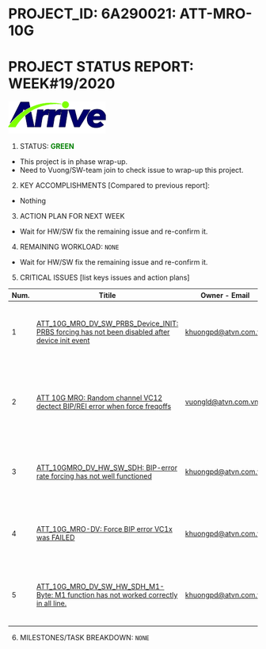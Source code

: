 # PROJECT_ID: 6A290021: ATT-MRO-10G
# PROJECT STATUS REPORT: WEEK#19/2020

[![Arrive](https://raw.githubusercontent.com/dangtv271202/atvn/master/ArriveTechLogoBlue.png)](https://www.arrivetechnologies.com)

1. STATUS: **<span style="color:GREEN">GREEN**

  * This project is in phase wrap-up.
  * Need to Vuong/SW-team join to check issue to wrap-up this project.

2. KEY ACCOMPLISHMENTS [Compared to previous report]:

  * Nothing

3. ACTION PLAN FOR NEXT WEEK

  *  Wait for HW/SW fix the remaining issue and re-confirm it.

4. REMAINING WORKLOAD: ```NONE```

  *  Wait for HW/SW fix the remaining issue and re-confirm it.

5. CRITICAL ISSUES [list keys issues and action plans]


|Num. |Titile |Owner - Email |Plan |Action |
| ------ | ------ | ------ | ------ | ------ |
| 1 | [ATT_10G_MRO_DV_SW_PRBS_Device_INIT: PRBS forcing has not been disabled after device init event][MN-216] | khuongpd@atvn.com.vn | NONE | Wait for SW team to join check it.|
| 2 | [ATT 10G MRO: Random channel VC12 dectect BIP/REI error when force freqoffs][MN-223] | vuongld@atvn.com.vn | NONE | aNhan said that "Need to Vuong join to check it."|
| 3 | [ATT_10GMRO_DV_HW_SW_SDH: BIP-error rate forcing has not well functioned][MN-230] |khuongpd@atvn.com.vn | NONE | Wait for SW team to join check it.|
| 4 | [ATT_10G_MRO-DV: Force BIP error VC1x was FAILED][MN-231] |khuongpd@atvn.com.vn | NONE | Wait for SW team to join check it.|
| 5 | [ATT_10G_MRO_DV_SW_HW_SDH_M1-Byte: M1 function has not worked correctly in all line.][MN-232] |khuongpd@atvn.com.vn | NONE | Wait for SW team to join check it.|

6. MILESTONES/TASK BREAKDOWN: ```NONE```

[//]: # (These are reference links used in the body of this note and get stripped out when the markdown processor does its job. There is no need to format nicely because it shouldn't be seen. Thanks SO - http://stackoverflow.com/questions/4823468/store-comments-in-markdown-syntax)


[MN-216]:<https://crmplus.zoho.com/arrivetechnologies/index.do/cxapp/projects/arrivetechnologies#buginfo/403027000001176113/403027000004509167>
[MN-221]:<https://crmplus.zoho.com/arrivetechnologies/index.do/cxapp/projects/arrivetechnologies#buginfo/403027000001176113/403027000004715125>
[MN-223]:<https://crmplus.zoho.com/arrivetechnologies/index.do/cxapp/projects/arrivetechnologies#buginfo/403027000001176113/403027000004842032>
[MN-230]:<https://crmplus.zoho.com/arrivetechnologies/index.do/cxapp/projects/arrivetechnologies#buginfo/403027000001176113/403027000005189053>
[MN-231]:<https://crmplus.zoho.com/arrivetechnologies/index.do/cxapp/projects/arrivetechnologies#buginfo/403027000001176113/403027000005247007>
[MN-232]:<https://crmplus.zoho.com/arrivetechnologies/index.do/cxapp/projects/arrivetechnologies#buginfo/403027000001176113/403027000005613322>
